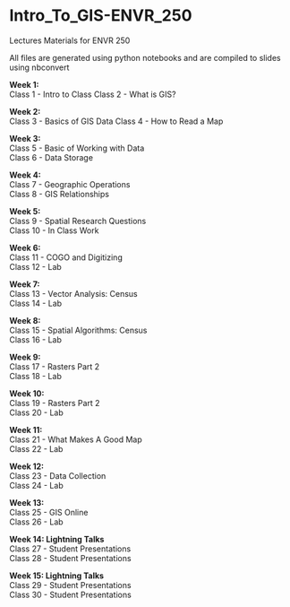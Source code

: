 # Intro_To_GIS-ENVR_250
Lectures Materials for ENVR 250

All files are generated using python notebooks and are compiled to slides using nbconvert

**Week 1:**  
Class 1 - Intro to Class
Class 2 - What is GIS?  

**Week 2:**  
Class 3 - Basics of GIS Data
Class 4 - How to Read a Map  

**Week 3:**  
Class 5 - Basic of Working with Data  
Class 6 - Data Storage  

**Week 4:**  
Class 7 - Geographic Operations    
Class 8 - GIS Relationships  

**Week 5:**  
Class 9 - Spatial Research Questions  
Class 10 - In Class Work  

**Week 6:**  
Class 11 - COGO and Digitizing   
Class 12 - Lab  

**Week 7:**  
Class 13 - Vector Analysis: Census  
Class 14 - Lab  

**Week 8:**  
Class 15 - Spatial Algorithms: Census  
Class 16 - Lab  

**Week 9:**  
Class 17 - Rasters Part 2  
Class 18 - Lab  

**Week 10:**  
Class 19 - Rasters Part 2  
Class 20 - Lab  

**Week 11:**  
Class 21 - What Makes A Good Map  
Class 22 - Lab  

**Week 12:**  
Class 23 - Data Collection  
Class 24 - Lab  

**Week 13:**  
Class 25 - GIS Online  
Class 26 - Lab  

**Week 14: Lightning Talks**  
Class 27 - Student Presentations  
Class 28 - Student Presentations 

**Week 15: Lightning Talks**  
Class 29 - Student Presentations  
Class 30 - Student Presentations  

